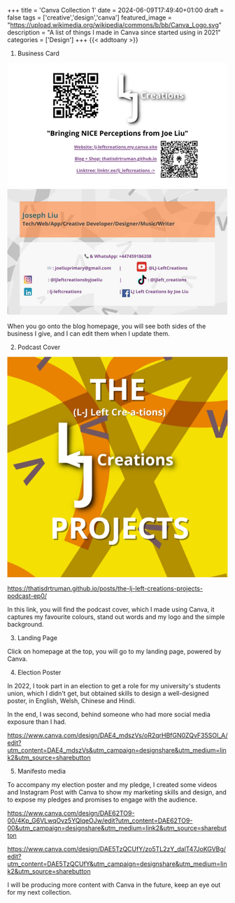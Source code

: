 +++
title = 'Canva Collection 1'
date = 2024-06-09T17:49:40+01:00
draft = false
tags = ['creative','design','canva']
featured_image = "https://upload.wikimedia.org/wikipedia/commons/b/bb/Canva_Logo.svg"
description = "A list of things I made in Canva since started using in 2021"
categories = ['Design']
+++
{{< addtoany >}} 
1. Business Card

![Business Card](/img/businesscardsite.jpg)

When you go onto the blog homepage, you will see both sides of the business I give, and I can edit them when I update them.

2. Podcast Cover

![Cover of this podcast](/podcast-episode/the-lj-left-creations-projects.png)

https://thatisdrtruman.github.io/posts/the-lj-left-creations-projects-podcast-ep0/

In this link, you will find the podcast cover, which I made using Canva, it captures my favourite colours, stand out words and my logo and the simple background.

3. Landing Page

Click on homepage at the top, you will go to my landing page, powered by Canva.

4. Election Poster

In 2022, I took part in an election to get a role for my university's students union, which I didn't get, but obtained skills to design a well-designed poster, in English, Welsh, Chinese and Hindi.

In the end, I was second, behind someone who had more social media exposure than I had.

https://www.canva.com/design/DAE4_mdszVs/oR2qrHBfGN0ZQvF35SOl_A/edit?utm_content=DAE4_mdszVs&utm_campaign=designshare&utm_medium=link2&utm_source=sharebutton

5. Manifesto media

To accompany my election poster and my pledge, I created some videos and Instagram Post with Canva to show my marketing skills and design, and to expose my pledges and promises to engage with the audience.

https://www.canva.com/design/DAE62TO9-00/4Kp_G6VLwqOvz5YQlqeOJw/edit?utm_content=DAE62TO9-00&utm_campaign=designshare&utm_medium=link2&utm_source=sharebutton

https://www.canva.com/design/DAE5TzQCUfY/zo5TL2zY_dalT47JoKGVBg/edit?utm_content=DAE5TzQCUfY&utm_campaign=designshare&utm_medium=link2&utm_source=sharebutton


I will be producing more content with Canva in the future, keep an eye out for my next collection.